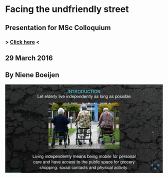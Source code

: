 # Facing the undfriendly street
## Presentation for MSc Colloquium 
### > [Click here](http://nieneb.github.io/ThesisPresentation) <
## 29 March 2016
## By Niene Boeijen

![](img/screenshot.png)


